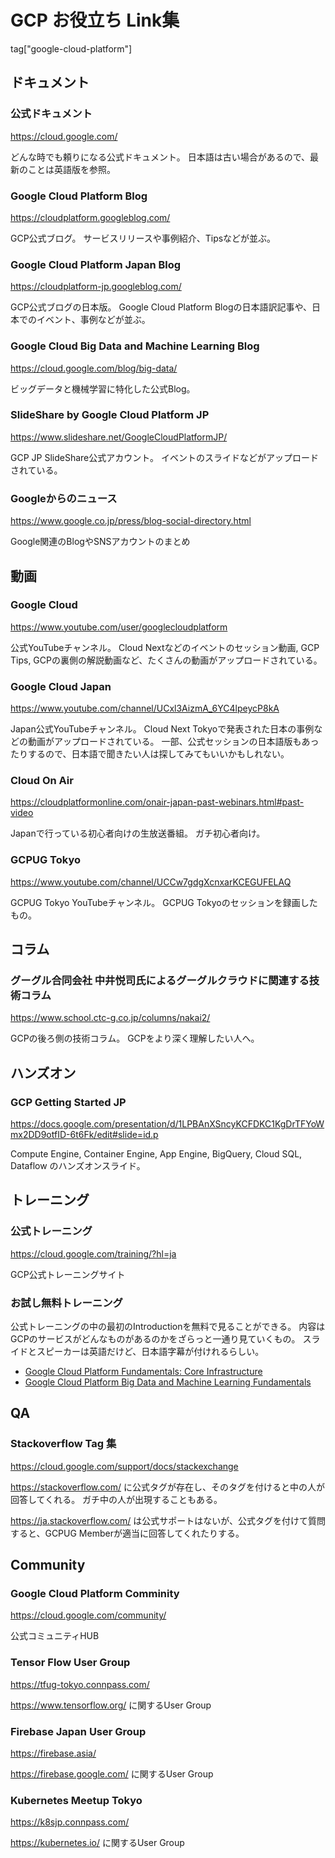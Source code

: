 # GCP お役立ち Link集

tag["google-cloud-platform"]

## ドキュメント

### 公式ドキュメント

https://cloud.google.com/

どんな時でも頼りになる公式ドキュメント。
日本語は古い場合があるので、最新のことは英語版を参照。

### Google Cloud Platform Blog

https://cloudplatform.googleblog.com/

GCP公式ブログ。
サービスリリースや事例紹介、Tipsなどが並ぶ。

### Google Cloud Platform Japan Blog

https://cloudplatform-jp.googleblog.com/

GCP公式ブログの日本版。
Google Cloud Platform Blogの日本語訳記事や、日本でのイベント、事例などが並ぶ。

### Google Cloud Big Data and Machine Learning Blog

https://cloud.google.com/blog/big-data/

ビッグデータと機械学習に特化した公式Blog。

### SlideShare by Google Cloud Platform JP

https://www.slideshare.net/GoogleCloudPlatformJP/

GCP JP SlideShare公式アカウント。
イベントのスライドなどがアップロードされている。

### Googleからのニュース

https://www.google.co.jp/press/blog-social-directory.html

Google関連のBlogやSNSアカウントのまとめ

## 動画

### Google Cloud

https://www.youtube.com/user/googlecloudplatform

公式YouTubeチャンネル。
Cloud Nextなどのイベントのセッション動画, GCP Tips, GCPの裏側の解説動画など、たくさんの動画がアップロードされている。

### Google Cloud Japan

https://www.youtube.com/channel/UCxl3AizmA_6YC4lpeycP8kA

Japan公式YouTubeチャンネル。
Cloud Next Tokyoで発表された日本の事例などの動画がアップロードされている。
一部、公式セッションの日本語版もあったりするので、日本語で聞きたい人は探してみてもいいかもしれない。

### Cloud On Air

https://cloudplatformonline.com/onair-japan-past-webinars.html#past-video

Japanで行っている初心者向けの生放送番組。
ガチ初心者向け。

### GCPUG Tokyo

https://www.youtube.com/channel/UCCw7gdgXcnxarKCEGUFELAQ

GCPUG Tokyo YouTubeチャンネル。
GCPUG Tokyoのセッションを録画したもの。

## コラム

### グーグル合同会社 中井悦司氏によるグーグルクラウドに関連する技術コラム

https://www.school.ctc-g.co.jp/columns/nakai2/

GCPの後ろ側の技術コラム。
GCPをより深く理解したい人へ。

## ハンズオン

### GCP Getting Started JP

https://docs.google.com/presentation/d/1LPBAnXSncyKCFDKC1KgDrTFYoWmx2DD9otfID-6t6Fk/edit#slide=id.p

Compute Engine, Container Engine, App Engine, BigQuery, Cloud SQL, Dataflow のハンズオンスライド。

## トレーニング

### 公式トレーニング

https://cloud.google.com/training/?hl=ja

GCP公式トレーニングサイト

### お試し無料トレーニング

公式トレーニングの中の最初のIntroductionを無料で見ることができる。
内容はGCPのサービスがどんなものがあるのかをざらっと一通り見ていくもの。
スライドとスピーカーは英語だけど、日本語字幕が付けれるらしい。

* [Google Cloud Platform Fundamentals: Core Infrastructure](https://www.coursera.org/learn/gcp-fundamentals)
* [Google Cloud Platform Big Data and Machine Learning Fundamentals](https://www.coursera.org/learn/gcp-big-data-ml-fundamentals)

## QA

### Stackoverflow Tag 集

https://cloud.google.com/support/docs/stackexchange

https://stackoverflow.com/ に公式タグが存在し、そのタグを付けると中の人が回答してくれる。
ガチ中の人が出現することもある。

https://ja.stackoverflow.com/ は公式サポートはないが、公式タグを付けて質問すると、GCPUG Memberが適当に回答してくれたりする。

## Community

### Google Cloud Platform Comminity

https://cloud.google.com/community/

公式コミュニティHUB

### Tensor Flow User Group

https://tfug-tokyo.connpass.com/

https://www.tensorflow.org/ に関するUser Group

### Firebase Japan User Group

https://firebase.asia/

https://firebase.google.com/ に関するUser Group

### Kubernetes Meetup Tokyo

https://k8sjp.connpass.com/

https://kubernetes.io/ に関するUser Group